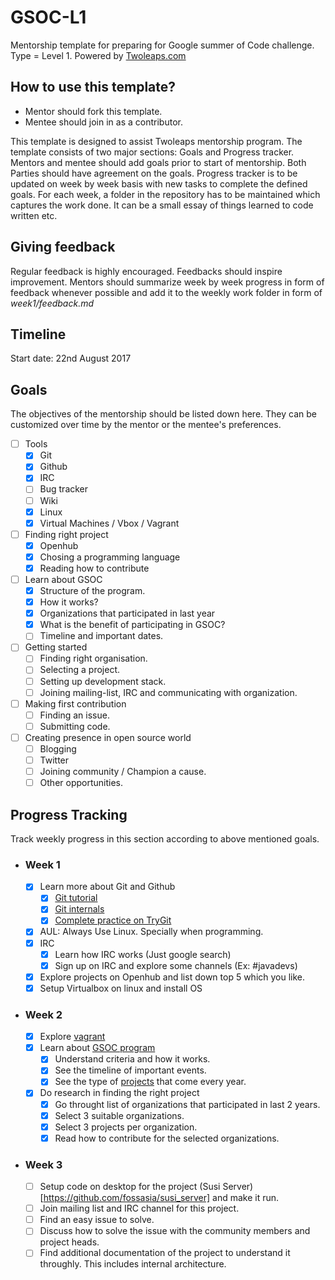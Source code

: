 # GSOC-L1
Mentorship template for preparing for Google summer of Code challenge. Type = Level 1.
 Powered by [Twoleaps.com](www.twoleaps.com)

## How to use this template?

- Mentor should fork this template.
- Mentee should join in as a contributor.

This template is designed to assist Twoleaps mentorship program. The template consists of two 
major sections: Goals and Progress tracker. Mentors and mentee should add goals prior to start of 
mentorship. Both Parties should have agreement on the goals. Progress tracker is to be updated on week
by week basis with new tasks to complete the defined goals. For each week, a folder in the repository
has to be maintained which captures the work done. It can be a small essay of things learned to code
written etc.

## Giving feedback

Regular feedback is highly encouraged. Feedbacks should inspire improvement. Mentors should summarize week by week progress in form of feedback whenever possible and add it to the weekly work folder in form of *week1/feedback.md*

## Timeline

Start date: 22nd August 2017

## Goals
The objectives of the mentorship should be listed down here. They can be customized over time by the mentor
or the mentee's preferences.

- [ ] Tools
    - [x] Git
    - [x] Github
    - [x] IRC
    - [ ] Bug tracker
    - [ ] Wiki
    - [x] Linux
    - [x] Virtual Machines / Vbox / Vagrant

- [ ] Finding right project
    - [x] Openhub
    - [x] Chosing a programming language
    - [x] Reading how to contribute

- [ ] Learn about GSOC
    - [x] Structure of the program.
    - [x] How it works?
    - [x] Organizations that participated in last year
    - [x] What is the benefit of participating in GSOC?
    - [ ] Timeline and important dates.

- [ ] Getting started
    - [ ] Finding right organisation.
    - [ ] Selecting a project.
    - [ ] Setting up development stack.
    - [ ] Joining mailing-list, IRC and communicating with organization.

- [ ] Making first contribution
    - [ ] Finding an issue.
    - [ ] Submitting code.

- [ ] Creating presence in open source world
    - [ ] Blogging
    - [ ] Twitter
    - [ ] Joining community / Champion a cause.
    - [ ] Other opportunities.

## Progress Tracking

Track weekly progress in this section according to above mentioned goals.

- ### Week 1 
    - [x] Learn more about Git and Github
    	- [x] [Git tutorial](https://www.youtube.com/watch?v=SWYqp7iY_Tc)
	    - [x] [Git internals](https://www.youtube.com/watch?v=GFNPoHGeVDM)
    	- [x] [Complete practice on TryGit](https://try.github.io/levels/1/challenges/1)
    - [x] AUL: Always Use Linux. Specially when programming.
    - [x] IRC
    	- [x] Learn how IRC works (Just google search)
	    - [x] Sign up on IRC and explore some channels (Ex: #javadevs)
    - [x] Explore projects on Openhub and list down top 5 which you like.
    - [x] Setup Virtualbox on linux and install OS

- ### Week 2
    - [x] Explore [vagrant](https://opensource.com/resources/vagrant)
    - [x] Learn about [GSOC program](https://summerofcode.withgoogle.com/)
        - [x] Understand criteria and how it works.
        - [x] See the timeline of important events.
        - [x] See the type of [projects](https://summerofcode.withgoogle.com/projects/) that come every year.
    - [x] Do research in finding the right project
        - [x] Go throught list of organizations that participated in last 2 years.
        - [x] Select 3 suitable organizations.
        - [x] Select 3 projects per organization.
        - [x] Read how to contribute for the selected organizations.
 - ### Week 3
     - [ ] Setup code on desktop for the project (Susi Server)[https://github.com/fossasia/susi_server] and make it run.
     - [ ] Join mailing list and IRC channel for this project.
     - [ ] Find an easy issue to solve.
     - [ ] Discuss how to solve the issue with the community members and project heads.
     - [ ] Find additional documentation of the project to understand it throughly. This includes internal architecture.
